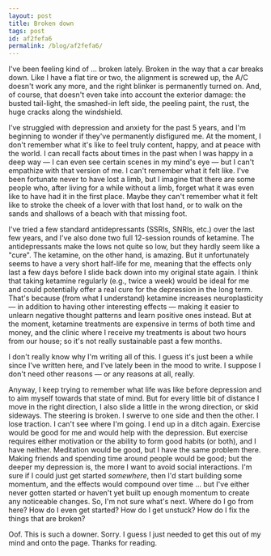 ```yaml
---
layout: post
title: Broken down
tags: post
id: af2fefa6
permalink: /blog/af2fefa6/
---
```


I've been feeling kind of ... broken lately. Broken in the way that a car breaks down. Like I have a flat tire or two, the alignment is screwed up, the A/C doesn't work any more, and the right blinker is permanently turned on. And, of course, that doesn't even take into account the exterior damage: the busted tail-light, the smashed-in left side, the peeling paint, the rust, the huge cracks along the windshield.

I've struggled with depression and anxiety for the past 5 years, and I'm beginning to wonder if they've permanently disfigured me. At the moment, I don't remember what it's like to feel truly content, happy, and at peace with the world. I can recall facts about times in the past when I was happy in a deep way — I can even see certain scenes in my mind's eye — but I can't empathize with that version of me. I can't remember what it felt like. I've been fortunate never to have lost a limb, but I imagine that there are some people who, after living for a while without a limb, forget what it was even like to have had it in the first place. Maybe they can't remember what it felt like to stroke the cheek of a lover with that lost hand, or to walk on the sands and shallows of a beach with that missing foot.

I've tried a few standard antidepressants (SSRIs, SNRIs, etc.) over the last few years, and I've also done two full 12-session rounds of ketamine. The antidepressants make the lows not quite so low, but they hardly seem like a "cure". The ketamine, on the other hand, is amazing. But it unfortunately seems to have a very short half-life for me, meaning that the effects only last a few days before I slide back down into my original state again. I think that taking ketamine regularly (e.g., twice a week) would be ideal for me and could potentially offer a real cure for the depression in the long term. That's because (from what I understand) ketamine increases neuroplasticity — in addition to having other interesting effects — making it easier to unlearn negative thought patterns and learn positive ones instead. But at the moment, ketamine treatments are expensive in terms of both time and money, and the clinic where I receive my treatments is about two hours from our house; so it's not really sustainable past a few months.

I don't really know why I'm writing all of this. I guess it's just been a while since I've written here, and I've lately been in the mood to write. I suppose I don't need other reasons — or any reasons at all, really.

Anyway, I keep trying to remember what life was like before depression and to aim myself towards that state of mind. But for every little bit of distance I move in the right direction, I also slide a little in the wrong direction, or skid sideways. The steering is broken. I swerve to one side and then the other. I lose traction. I can't see where I'm going. I end up in a ditch again. Exercise would be good for me and would help with the depression. But exercise requires either motivation or the ability to form good habits (or both), and I have neither. Meditation would be good, but I have the same problem there. Making friends and spending time around people would be good; but the deeper my depression is, the more I want to avoid social interactions. I'm sure if I could just get started _somewhere_, then I'd start building some momentum, and the effects would compound over time ... but I've either never gotten started or haven't yet built up enough momentum to create any noticeable changes. So, I'm not sure what's next. Where do I go from here? How do I even get started? How do I get unstuck? How do I fix the things that are broken?

Oof. This is such a downer. Sorry. I guess I just needed to get this out of my mind and onto the page. Thanks for reading.
